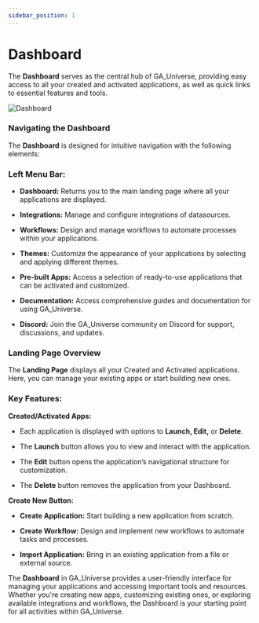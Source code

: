 ```yaml
---
sidebar_position: 1
---
```


# Dashboard
The **Dashboard** serves as the central hub of GA_Universe, providing easy access to all your created and activated applications, as well as quick links to essential features and tools.

![Dashboard](/img/Dashboard1.png)

### Navigating the Dashboard
The **Dashboard** is designed for intuitive navigation with the following elements:

### Left Menu Bar:

- **Dashboard:** Returns you to the main landing page where all your applications are displayed.

- **Integrations:** Manage and configure integrations of datasources.

- **Workflows:** Design and manage workflows to automate processes within your applications.

- **Themes:** Customize the appearance of your applications by selecting and applying different themes.

- **Pre-built Apps:** Access a selection of ready-to-use applications that can be activated and customized.

- **Documentation:** Access comprehensive guides and documentation for using GA_Universe.

- **Discord:** Join the GA_Universe community on Discord for support, discussions, and updates.

### Landing Page Overview
The **Landing Page** displays all your Created and Activated applications. Here, you can manage your existing apps or start building new ones.

### Key Features:

**Created/Activated Apps:**
- Each application is displayed with options to **Launch, Edit,** or **Delete**.

- The **Launch** button allows you to view and interact with the application.

- The **Edit** button opens the application’s navigational structure for customization.

- The **Delete** button removes the application from your Dashboard.

**Create New Button:**
- **Create Application:** Start building a new application from scratch.

- **Create Workflow:** Design and implement new workflows to automate tasks and processes.

- **Import Application:** Bring in an existing application from a file or external source.


The **Dashboard** in GA_Universe provides a user-friendly interface for managing your applications and accessing important tools and resources. Whether you're creating new apps, customizing existing ones, or exploring available integrations and workflows, the Dashboard is your starting point for all activities within GA_Universe.